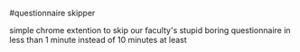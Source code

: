 #questionnaire skipper

simple chrome extention to skip our faculty's stupid boring questionnaire in less than 1 minute instead of 10 minutes at least
